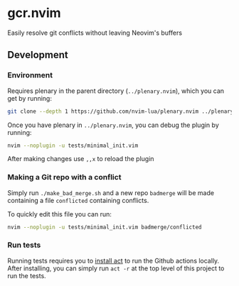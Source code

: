 # gcr.nvim

Easily resolve git conflicts without leaving Neovim's buffers

## Development

### Environment

Requires plenary in the parent directory (`../plenary.nvim`), which you can get by running:

``` bash
git clone --depth 1 https://github.com/nvim-lua/plenary.nvim ../plenary.nvim
```

Once you have plenary in `../plenary.nvim`, you can debug the plugin by running:

``` bash
nvim --noplugin -u tests/minimal_init.vim
```

After making changes use `,,x` to reload the plugin

### Making a Git repo with a conflict

Simply run `./make_bad_merge.sh` and a new repo `badmerge` will be made containing a file `conflicted` containing conflicts.

To quickly edit this file you can run:

``` bash
nvim --noplugin -u tests/minimal_init.vim badmerge/conflicted
```

### Run tests

Running tests requires you to [install act](https://github.com/nektos/act#installation) to run the Github actions locally.  
After installing, you can simply run `act -r` at the top level of this project to run the tests.
